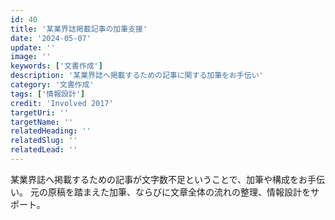 ```yaml
---
id: 40
title: '某業界誌掲載記事の加筆支援'
date: '2024-05-07'
update: ''
image: ''
keywords: ['文書作成']
description: '某業界誌へ掲載するための記事に関する加筆をお手伝い'
category: '文書作成'
tags: ['情報設計']
credit: 'Involved 2017'
targetUri: ''
targetName: ''
relatedHeading: ''
relatedSlug: ''
relatedLead: ''
---
```

某業界誌へ掲載するための記事が文字数不足ということで、加筆や構成をお手伝い。
元の原稿を踏まえた加筆、ならびに文章全体の流れの整理、情報設計をサポート。